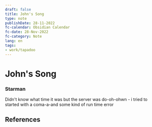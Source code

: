 ```yaml
---
draft: false
title: John's Song
type: note
publishDate: 28-11-2022
fc-calendar: Obsidian Calendar
fc-date: 28-Nov-2022
fc-category: Note
lang: en
tags:
- work/tapadoo
---
```


# John's Song

### Starman
Didn't know what time it was but the server was do-oh-ohwn - i tried to started with a coma-a-and some kind of run time error






## References

